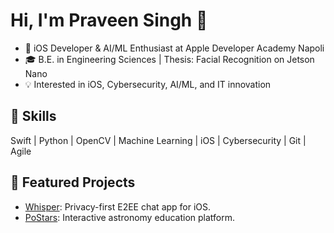 # Hi, I'm Praveen Singh 👋

- 🚀 iOS Developer & AI/ML Enthusiast at Apple Developer Academy Napoli
- 🎓 B.E. in Engineering Sciences | Thesis: Facial Recognition on Jetson Nano
- 💡 Interested in iOS, Cybersecurity, AI/ML, and IT innovation

## 🔧 Skills
Swift | Python | OpenCV | Machine Learning | iOS | Cybersecurity | Git | Agile

## 🌟 Featured Projects
- [Whisper](https://github.com/ChillVeen/Whisper): Privacy-first E2EE chat app for iOS.
- [PoStars](https://github.com/ChillVeen/PoStars): Interactive astronomy education platform.


